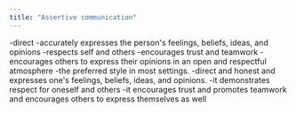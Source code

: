 ```yaml
---
title: "Assertive communication"
---
```

-direct 
-accurately expresses the person's feelings, beliefs, ideas, and opinions
-respects self and others 
-encourages trust and teamwork 
-encourages others to express their opinions in an open and respectful atmosphere 
-the preferred style in most settings. 
-direct and honest and expresses one's feelings, beliefs, ideas, and opinions.
-it demonstrates respect for oneself and others
-it encourages trust and promotes teamwork and encourages others to express themselves as well

